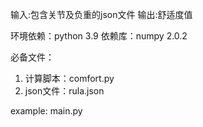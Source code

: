 输入:包含关节及负重的json文件
输出:舒适度值

环境依赖：python 3.9
依赖库：numpy 2.0.2


必备文件：
1. 计算脚本：comfort.py
2. json文件：rula.json


example: main.py